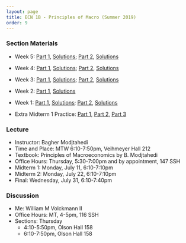 ```yaml
---
layout: page
title: ECN 1B - Principles of Macro (Summer 2019)
order: 9
---
```


### Section Materials
* Week 5: [Part 1](week5-part1.pdf), [Solutions](week5-part1-ans.pdf); [Part 2](week5-part2.pdf), [Solutions](week5-part2-ans.pdf)
* Week 4: [Part 1](week4-part1.pdf), [Solutions](week4-part1-ans.pdf); [Part 2](week4-part2.pdf), [Solutions](week4-part2-ans.pdf)
* Week 3: [Part 1](week3-part1.pdf), [Solutions](week3-part1-ans.pdf); [Part 2](week3-part2.pdf), [Solutions](week3-part2-ans.pdf)
* Week 2: [Part 1](week2-part1.pdf), [Solutions](week2-part1-ans.pdf)
* Week 1: [Part 1](week1-part1.pdf), [Solutions](week1-part1-ans.pdf); [Part 2](week1-part2.pdf), [Solutions](week1-part2-ans.pdf)

* Extra Midterm 1 Practice: [Part 1](mt1p_part1.pdf), [Part 2](mt1p_part2.pdf), [Part 3](mt1p_part3.pdf)


### Lecture
* Instructor: Bagher Modjtahedi
* Time and Place: MTW 6:10-7:50pm, Veihmeyer Hall 212
* Textbook: Principles of Macroeconomics by B. Modjtahedi
* Office Hours: Thursday, 5:30-7:00pm and by appointment, 147 SSH
* Midterm 1: Monday, July 11, 6:10-7:10pm
* Midterm 2: Monday, July 22, 6:10-7:10pm
* Final: Wednesday, July 31, 6:10-7:40pm


### Discussion
* Me: William M Volckmann II
* Office Hours: MT, 4-5pm, 116 SSH
* Sections: Thursday
  * 4:10-5:50pm, Olson Hall 158
  * 6:10-7:50pm, Olson Hall 158
